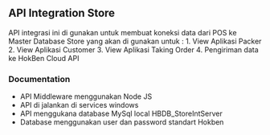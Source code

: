 ## API Integration Store

API integrasi ini di gunakan untuk membuat koneksi data dari POS ke Master Database Store yang akan di gunakan untuk :
    1. View Aplikasi Packer
    2. View Aplikasi Customer
    3. View Aplikasi Taking Order
    4. Pengiriman data ke HokBen Cloud API

### Documentation

- API Middleware menggunakan Node JS
- API di jalankan di services windows
- API menggukana database MySql local HBDB_StoreIntServer
- Database menggunakan user dan password standart Hokben

